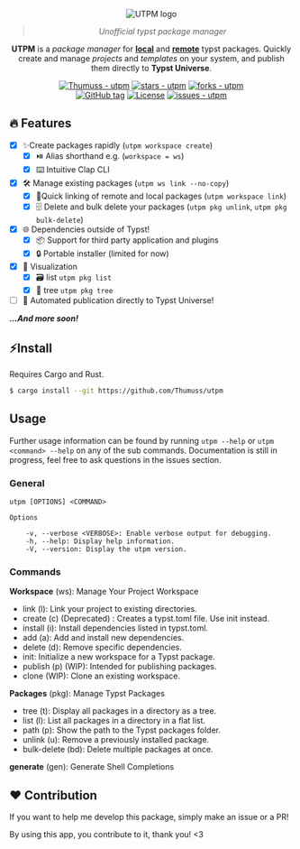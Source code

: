 <div align="center">

![UTPM logo](./assets/logo.svg)

> _Unofficial typst package manager_

**UTPM** is a _package manager_ for **[local](https://github.com/typst/packages#local-packages)** and **[remote](https://github.com/typst/packages)** typst packages. Quickly create and manage _projects_ and _templates_ on your system, and publish them directly to **Typst Universe**.  

[![Thumuss - utpm](https://img.shields.io/static/v1?label=Thumuss&message=utpm&color=blue&logo=github)](https://github.com/Thumuss/utpm "Go to GitHub repo")
[![stars - utpm](https://img.shields.io/github/stars/Thumuss/utpm?style=social)](https://github.com/Thumuss/utpm)
[![forks - utpm](https://img.shields.io/github/forks/Thumuss/utpm?style=social)](https://github.com/Thumuss/utpm)
<br/>
[![GitHub tag](https://img.shields.io/github/tag/Thumuss/utpm?include_prereleases=&sort=semver&color=blue)](https://github.com/Thumuss/utpm/releases/)
[![License](https://img.shields.io/badge/License-MIT-blue)](#license)
[![issues - utpm](https://img.shields.io/github/issues/Thumuss/utpm)](https://github.com/Thumuss/utpm/issues)


</div>

## 🔥 Features
- [x] ✨Create packages rapidly (`utpm workspace create`)
  - [x] ⏯️ Alias shorthand e.g. (`workspace = ws`)
  - [x] ⌨️ Intuitive Clap CLI
- [x] 🛠 Manage existing packages (`utpm ws link --no-copy`)
  - [x] 🔗Quick linking of remote and local packages (`utpm workspace link`)
  - [x] 🗄️ Delete and bulk delete your packages (`utpm pkg unlink`, `utpm pkg bulk-delete`)
- [x] 🌐 Dependencies outside of Typst!
  - [x] 📦 Support for third party application and plugins
  - [x] 🔒 Portable installer (limited for now)
- [x] 📃 Visualization 
  - [x] 🗃️ list `utpm pkg list`
  - [x] 🌲 tree `utpm pkg tree`
- [ ] 🚀 Automated publication directly to Typst Universe!

**_...And more soon!_**

<div id="install">

## ⚡Install
Requires Cargo and Rust. 

```bash
$ cargo install --git https://github.com/Thumuss/utpm
```
<div/>

<div id="usage">

## Usage 
Further usage information can be found by running `utpm --help` or `utpm <command> --help` on any of the sub commands. Documentation is still in progress, feel free to ask questions in the issues section.

### General

```
utpm [OPTIONS] <COMMAND>

Options

    -v, --verbose <VERBOSE>: Enable verbose output for debugging.
    -h, --help: Display help information.
    -V, --version: Display the utpm version.
```

### Commands

**Workspace** (ws): Manage Your Project Workspace

- link (l): Link your project to existing directories.
- create (c) (Deprecated) : Creates a typst.toml file. Use init instead.
- install (i): Install dependencies listed in typst.toml.
- add (a): Add and install new dependencies.
- delete (d): Remove specific dependencies.
- init: Initialize a new workspace for a Typst package.
- publish (p) (WIP): Intended for publishing packages.
- clone (WIP): Clone an existing workspace.

**Packages** (pkg): Manage Typst Packages
- tree (t): Display all packages in a directory as a tree.
- list (l): List all packages in a directory in a flat list.
- path (p): Show the path to the Typst packages folder.
- unlink (u): Remove a previously installed package.
- bulk-delete (bd): Delete multiple packages at once.

**generate** (gen): Generate Shell Completions


## ❤️ Contribution

If you want to help me develop this package, simply make an issue or a PR!

By using this app, you contribute to it, thank you! <3
